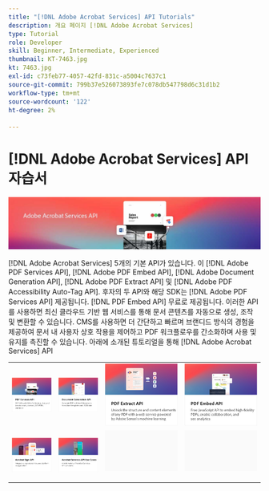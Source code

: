 ```yaml
---
title: "[!DNL Adobe Acrobat Services] API Tutorials"
description: 개요 페이지 [!DNL Adobe Acrobat Services]
type: Tutorial
role: Developer
skill: Beginner, Intermediate, Experienced
thumbnail: KT-7463.jpg
kt: 7463.jpg
exl-id: c73feb77-4057-42fd-831c-a5004c7637c1
source-git-commit: 799b37e526073893fe7c078db547798d6c31d1b2
workflow-type: tm+mt
source-wordcount: '122'
ht-degree: 2%

---
```


# [!DNL Adobe Acrobat Services] API 자습서

![[!DNL Acrobat Services] 배너](assets/acrobatserviceshero.jpg)

[!DNL Adobe Acrobat Services] 5개의 기본 API가 있습니다. 이 [!DNL Adobe PDF Services API], [!DNL Adobe PDF Embed API], [!DNL Adobe Document Generation API], [!DNL Adobe PDF Extract API] 및 [!DNL Adobe PDF Accessibility Auto-Tag API]. 후자의 두 API와 해당 SDK는 [!DNL Adobe PDF Services API] 제공됩니다. [!DNL PDF Embed API] 무료로 제공됩니다. 이러한 API를 사용하면 최신 클라우드 기반 웹 서비스를 통해 문서 콘텐츠를 자동으로 생성, 조작 및 변환할 수 있습니다. CMS를 사용하면 더 간단하고 빠르며 브랜디드 방식의 경험을 제공하여 문서 내 사용자 상호 작용을 제어하고 PDF 워크플로우를 간소화하며 사용 및 유지를 촉진할 수 있습니다. 아래에 소개된 튜토리얼을 통해 [!DNL Adobe Acrobat Services] API

<table style="table-layout:fixed">
<tr>
 <td>
   <a href="pdfservices/overview-pdfservices.md">
      <img alt="PDF 서비스 API" src="assets/pdfservicescard.png" />
   </a>
  </td>
  <td>
   <a href="docgen/overview-docgen.md">
      <img alt="문서 생성 API" src="assets/docgencard.png" />
   </a>
  </td>
  <td>
   <a href="pdfextract/overview-extract.md">
      <img alt="PDF 추출 API" src="assets/pdfextractcard.png" />
   </a>
  </td>
  <td>
   <a href="pdfembed/overview-embed.md">
      <img alt="Adobe PDF Tools API 및 Java 시작하기" src="assets/pdfembedcard.png" />
   </a>
  </td>
</tr>
<tr>
  <td>
   <a href="acrobatsign/overview-sign.md">
      <img alt="Acrobat Sign API" src="assets/acrobatsigncard.png" />
   </a>
  </td>
 <td>
   <a href="usecases/overview-usecases.md">
      <img alt="[!DNL Adobe Acrobat Services] API 사용 사례" src="assets/usecasescard.png" />
   </a>
  </td>
  <td>
    <img alt="스페이서" src="assets/GrayBanner_Placeholder.png" />
    <div>
    <br>
  </td>
  <td>
    <img alt="스페이서" src="assets/GrayBanner_Placeholder.png" />
    <div>
    <br>
  </td>
</tr>
</table>
